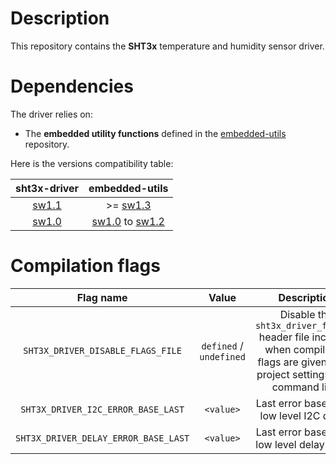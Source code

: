 # Description

This repository contains the **SHT3x** temperature and humidity sensor driver.

# Dependencies

The driver relies on:

* The **embedded utility functions** defined in the [embedded-utils](https://github.com/Ludovic-Lesur/embedded-utils) repository.

Here is the versions compatibility table:

| **sht3x-driver** | **embedded-utils** |
|:---:|:---:|
| [sw1.1](https://github.com/Ludovic-Lesur/sht3x-driver/releases/tag/sw1.1) | >= [sw1.3](https://github.com/Ludovic-Lesur/embedded-utils/releases/tag/sw1.3) |
| [sw1.0](https://github.com/Ludovic-Lesur/sht3x-driver/releases/tag/sw1.0) | [sw1.0](https://github.com/Ludovic-Lesur/embedded-utils/releases/tag/sw1.0) to [sw1.2](https://github.com/Ludovic-Lesur/embedded-utils/releases/tag/sw1.2) |

# Compilation flags

| **Flag name** | **Value** | **Description** |
|:---:|:---:|:---:|
| `SHT3X_DRIVER_DISABLE_FLAGS_FILE` | `defined` / `undefined` | Disable the `sht3x_driver_flags.h` header file inclusion when compilation flags are given in the project settings or by command line. |
| `SHT3X_DRIVER_I2C_ERROR_BASE_LAST` | `<value>` | Last error base of the low level I2C driver. |
| `SHT3X_DRIVER_DELAY_ERROR_BASE_LAST` | `<value>` | Last error base of the low level delay driver. |
